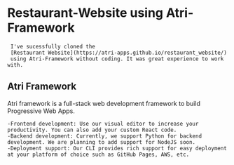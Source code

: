 # Restaurant-Website using Atri-Framework

     I've sucessfully cloned the 
     [Restaurant Website](https://atri-apps.github.io/restaurant_website/) 
     using Atri-Framework without coding. It was great experience to work with. 

## Atri Framework
   Atri framework is a full-stack web development framework to build Progressive Web Apps.

    -Frontend development: Use our visual editor to increase your productivity. You can also add your custom React code.
    -Backend development: Currently, we support Python for backend development. We are planning to add support for NodeJS soon.
    -Deployment support: Our CLI provides rich support for easy deployment at your platform of choice such as GitHub Pages, AWS, etc.

